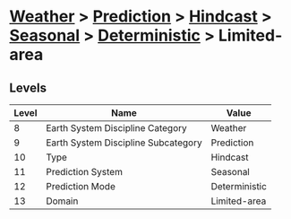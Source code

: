 # [Weather](../../../../..) > [Prediction](../../../..) > [Hindcast](../../..) > [Seasonal](../..) > [Deterministic](..) > Limited-area

## Levels

| Level | Name | Value |
|-----|-----|-----|
| 8 | Earth System Discipline Category | Weather |
| 9 | Earth System Discipline Subcategory | Prediction |
| 10 | Type | Hindcast |
| 11 | Prediction System | Seasonal |
| 12 | Prediction Mode | Deterministic |
| 13 | Domain | Limited-area |
